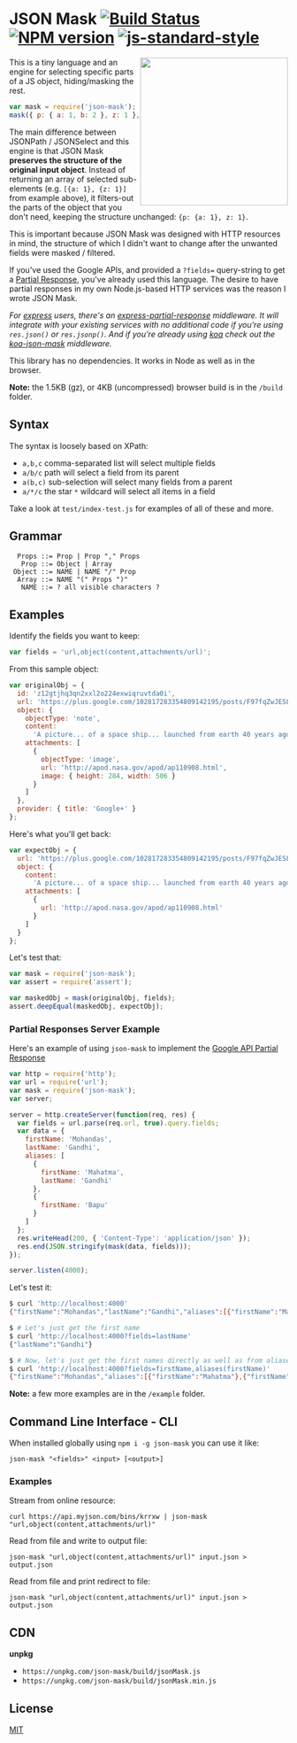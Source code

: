 # JSON Mask [![Build Status](https://github.com/nemtsov/json-mask/actions/workflows/node.js.yml/badge.svg)](https://github.com/nemtsov/json-mask/actions/workflows/node.js.yml) [![NPM version](https://img.shields.io/npm/v/json-mask.svg)](https://www.npmjs.com/package/json-mask) [![js-standard-style](https://img.shields.io/badge/code%20style-standard-brightgreen.svg)](http://standardjs.com/)

<img src="https://raw.github.com/nemtsov/json-mask/master/logo.png" align="right" width="267px" />

This is a tiny language and an engine for selecting specific parts of a JS object, hiding/masking the rest.

```js
var mask = require('json-mask');
mask({ p: { a: 1, b: 2 }, z: 1 }, 'p/a,z'); // {p: {a: 1}, z: 1}
```

The main difference between JSONPath / JSONSelect and this engine is that JSON Mask
**preserves the structure of the original input object**.
Instead of returning an array of selected sub-elements (e.g. `[{a: 1}, {z: 1}]` from example above),
it filters-out the parts of the object that you don't need,
keeping the structure unchanged: `{p: {a: 1}, z: 1}`.

This is important because JSON Mask was designed with HTTP resources in mind,
the structure of which I didn't want to change after the unwanted fields
were masked / filtered.

If you've used the Google APIs, and provided a `?fields=` query-string to get a
[Partial Response](https://developers.google.com/gdata/docs/2.0/reference#PartialResponse), you've
already used this language. The desire to have partial responses in
my own Node.js-based HTTP services was the reason I wrote JSON Mask.

_For [express](http://expressjs.com/) users, there's an
[express-partial-response](https://github.com/nemtsov/express-partial-response) middleware.
It will integrate with your existing services with no additional code
if you're using `res.json()` or `res.jsonp()`. And if you're already using [koa](https://github.com/koajs/koa.git)
check out the [koa-json-mask](https://github.com/nemtsov/koa-json-mask) middleware._

This library has no dependencies. It works in Node as well as in the browser.

**Note:** the 1.5KB (gz), or 4KB (uncompressed) browser build is in the `/build` folder.

## Syntax

The syntax is loosely based on XPath:

- `a,b,c` comma-separated list will select multiple fields
- `a/b/c` path will select a field from its parent
- `a(b,c)` sub-selection will select many fields from a parent
- `a/*/c` the star `*` wildcard will select all items in a field

Take a look at `test/index-test.js` for examples of all of these and more.

## Grammar

```
  Props ::= Prop | Prop "," Props
   Prop ::= Object | Array
 Object ::= NAME | NAME "/" Prop
  Array ::= NAME "(" Props ")"
   NAME ::= ? all visible characters ?
```

## Examples

Identify the fields you want to keep:

```js
var fields = 'url,object(content,attachments/url)';
```

From this sample object:

```js
var originalObj = {
  id: 'z12gtjhq3qn2xxl2o224exwiqruvtda0i',
  url: 'https://plus.google.com/102817283354809142195/posts/F97fqZwJESL',
  object: {
    objectType: 'note',
    content:
      'A picture... of a space ship... launched from earth 40 years ago.',
    attachments: [
      {
        objectType: 'image',
        url: 'http://apod.nasa.gov/apod/ap110908.html',
        image: { height: 284, width: 506 }
      }
    ]
  },
  provider: { title: 'Google+' }
};
```

Here's what you'll get back:

```js
var expectObj = {
  url: 'https://plus.google.com/102817283354809142195/posts/F97fqZwJESL',
  object: {
    content:
      'A picture... of a space ship... launched from earth 40 years ago.',
    attachments: [
      {
        url: 'http://apod.nasa.gov/apod/ap110908.html'
      }
    ]
  }
};
```

Let's test that:

```js
var mask = require('json-mask');
var assert = require('assert');

var maskedObj = mask(originalObj, fields);
assert.deepEqual(maskedObj, expectObj);
```

### Partial Responses Server Example

Here's an example of using `json-mask` to implement the
[Google API Partial Response](https://developers.google.com/gdata/docs/2.0/reference#PartialResponse)

```js
var http = require('http');
var url = require('url');
var mask = require('json-mask');
var server;

server = http.createServer(function(req, res) {
  var fields = url.parse(req.url, true).query.fields;
  var data = {
    firstName: 'Mohandas',
    lastName: 'Gandhi',
    aliases: [
      {
        firstName: 'Mahatma',
        lastName: 'Gandhi'
      },
      {
        firstName: 'Bapu'
      }
    ]
  };
  res.writeHead(200, { 'Content-Type': 'application/json' });
  res.end(JSON.stringify(mask(data, fields)));
});

server.listen(4000);
```

Let's test it:

```bash
$ curl 'http://localhost:4000'
{"firstName":"Mohandas","lastName":"Gandhi","aliases":[{"firstName":"Mahatma","lastName":"Gandhi"},{"firstName":"Bapu"}]}

$ # Let's just get the first name
$ curl 'http://localhost:4000?fields=lastName'
{"lastName":"Gandhi"}

$ # Now, let's just get the first names directly as well as from aliases
$ curl 'http://localhost:4000?fields=firstName,aliases(firstName)'
{"firstName":"Mohandas","aliases":[{"firstName":"Mahatma"},{"firstName":"Bapu"}]}
```

**Note:** a few more examples are in the `/example` folder.

## Command Line Interface - CLI

When installed globally using `npm i -g json-mask` you can use it like:

`json-mask "<fields>" <input> [<output>]`

### Examples

Stream from online resource:

`curl https://api.myjson.com/bins/krrxw | json-mask "url,object(content,attachments/url)"`

Read from file and write to output file:

`json-mask "url,object(content,attachments/url)" input.json > output.json`

Read from file and print redirect to file:

`json-mask "url,object(content,attachments/url)" input.json > output.json`

## CDN

**unpkg**

- `https://unpkg.com/json-mask/build/jsonMask.js`
- `https://unpkg.com/json-mask/build/jsonMask.min.js`

## License

[MIT](/LICENSE)

